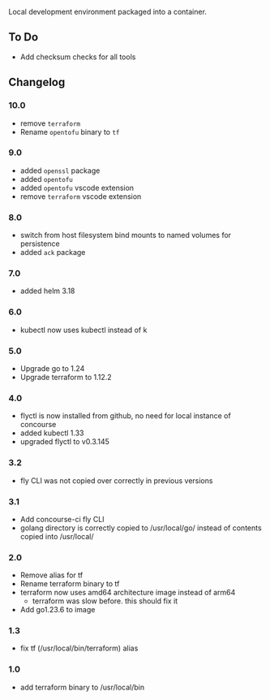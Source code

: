 Local development environment packaged into a container.

## To Do
- Add checksum checks for all tools

## Changelog
### 10.0
- remove `terraform`
- Rename `opentofu` binary to `tf`
### 9.0
- added `openssl` package
- added `opentofu`
- added `opentofu` vscode extension
- remove `terraform` vscode extension
### 8.0
- switch from host filesystem bind mounts to named volumes for persistence
- added `ack` package
### 7.0
- added helm 3.18
### 6.0
- kubectl now uses kubectl instead of k
### 5.0
- Upgrade go to 1.24
- Upgrade terraform to 1.12.2
### 4.0
- flyctl is now installed from github, no need for local instance of concourse
- added kubectl 1.33
- upgraded flyctl to v0.3.145
### 3.2
- fly CLI was not copied over correctly in previous versions
### 3.1
- Add concourse-ci fly CLI
- golang directory is correctly copied to /usr/local/go/ instead of contents copied into /usr/local/
### 2.0
- Remove alias for tf
- Rename terraform binary to tf
- terraform now uses amd64 architecture image instead of arm64
    - terraform was slow before. this should fix it
- Add go1.23.6 to image
### 1.3
- fix tf (/usr/local/bin/terraform) alias
### 1.0
- add terraform binary to /usr/local/bin
